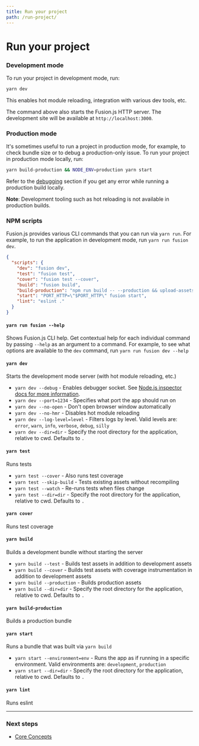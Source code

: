```yaml
---
title: Run your project
path: /run-project/
---
```


# Run your project

### Development mode

To run your project in development mode, run:

```sh
yarn dev
```

This enables hot module reloading, integration with various dev tools, etc.

The command above also starts the Fusion.js HTTP server. The development site
will be available at `http://localhost:3000`.

### Production mode

It's sometimes useful to run a project in production mode, for example, to check
bundle size or to debug a production-only issue. To run your project in
production mode locally, run:

```sh
yarn build-production && NODE_ENV=production yarn start
```

Refer to the [debugging](/docs/guides/debugging#debugging-your-production-build-locally) section if you get any error while running a production build locally.

**Note**: Development tooling such as hot reloading is not available in
production builds.

### NPM scripts

Fusion.js provides various CLI commands that you can run via `yarn run`. For
example, to run the application in development mode, run `yarn run fusion dev`.

```json
{
  "scripts": {
    "dev": "fusion dev",
    "test": "fusion test",
    "cover": "fusion test --cover",
    "build": "fusion build",
    "build-production": "npm run build -- --production && upload-assets-to-s3",
    "start": "PORT_HTTP=\"$PORT_HTTP\" fusion start",
    "lint": "eslint ."
  }
}
```

#### `yarn run fusion --help`

Shows Fusion.js CLI help. Get contextual help for each individual
command by passing `--help` as an argument to a command. For example, to see
what options are available to the `dev` command, run `yarn run fusion dev --help`

#### `yarn dev`

Starts the development mode server (with hot module reloading, etc.)

* `yarn dev --debug` - Enables debugger socket. See
  [Node.js inspector docs for more information](https://nodejs.org/en/docs/inspector).
* `yarn dev --port=1234` - Specifies what port the app should run on
* `yarn dev --no-open` - Don't open browser window automatically
* `yarn dev --no-hmr` - Disables hot module reloading
* `yarn dev --log-level=level` - Filters logs by level. Valid levels are:
  `error`, `warn`, `info`, `verbose`, `debug`, `silly`
* `yarn dev --dir=dir` - Specify the root directory for the application,
  relative to cwd. Defaults to `.`

#### `yarn test`

Runs tests

* `yarn test --cover` - Also runs test coverage
* `yarn test --skip-build` - Tests existing assets without recompiling
* `yarn test --watch` - Re-runs tests when files change
* `yarn test --dir=dir` - Specify the root directory for the application,
  relative to cwd. Defaults to `.`

#### `yarn cover`

Runs test coverage

#### `yarn build`

Builds a development bundle without starting the server

* `yarn build --test` - Builds test assets in addition to development assets
* `yarn build --cover` - Builds test assets with coverage instrumentation in
  addition to development assets
* `yarn build --production` - Builds production assets
* `yarn build --dir=dir` - Specify the root directory for the application,
  relative to cwd. Defaults to `.`

#### `yarn build-production`

Builds a production bundle

#### `yarn start`

Runs a bundle that was built via `yarn build`

* `yarn start --environment=env` - Runs the app as if running in a specific
  environment. Valid environments are: `development`, `production`
* `yarn start --dir=dir` - Specify the root directory for the application,
  relative to cwd. Defaults to `.`

#### `yarn lint`

Runs eslint

<!--
#### `yarn profile`

Opens source-map-explorer

* `yarn profile --environment` - Profiles assets for a specific environment.
  Valid values are: `development`, `production`
* `yarn profile --watch` - Updates source-map-explorer on file change
* `yarn profile --file-count` - Limit the number of files to display when
  showing list of largest files
* `yarn profile --dir=dir` - Specify the root directory for the application,
  relative to cwd. Defaults to `.`
-->

---

### Next steps

- [Core Concepts](/docs/getting-started/core-concepts)

